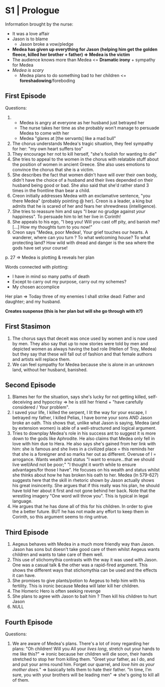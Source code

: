# S1 | Prologue

Information brought by the nurse:
* It was a love affair
* Jason is to blame
    * Jason broke a vow/pledge
* **Medea has given up everything for Jason (helping him get the golden fleece, killed her brother + father) => Medea is the victim**
* The audience knows more than Medea <= **Dramatic irony** + sympathy for Medea 
* *Medea is scary*
    * Medea plans to do something bad to her children <= **foreshadowing**/foreboding


## First Episode

Questions:
1. * Medea is angry at everyone as her husband just betrayed her
    * The nurse takes her time as she probably won't manage to persuade Medea to come with her
    * Medea "glares at [the servants] like a mad bull"
2. The chorus understands Medea's tragic situation, they feel sympathy for her: "my own heart suffers too"
3. They encourage her not to kill herself, "she's foolish for wanting to die"
4. She tries to appeal to the women in the chorus with relatable stuff about the position of women in ancient Greece. She also uses emotions to convince the chorus that she is a victim.
5. She describes the fact that women didn't have will over their own body, didn't have the choice of a husband and their lives depended on their husband being good or bad. She also said that she'd rather stand 3 times in the frontline than bear a child.
6. Creon initially addresses Medea with an exclamative sentence, "you there Medea" (probably pointing @ her).  Creon is a leader, a king but admits that he is scared of her and fears her shrewdness (intelligence).
7. She tries to reassure him and says "I bear no grudge against *your* happiness". To persuade him to let her live in Corinth!
8. She appeals to his ego, "I beg you! Will you cast off pity, and banish me? [...] How my thoughts turn to you now!"
9. Creon says "Medea, poor Medea!, Your grief touches our hearts. A wanderer, where can you turn ? To what welcoming house? To what protecting land? How wild with dread and danger is the sea where the gods have set your course!

p. 27 => Medea is plotting & reveals her plan

Words connected with plotting:
* I have in mind so many paths of death
* Except to carry out my purpose, carry out my schemes?
* My chosen accomplice

Her plan => Today three of my enemies I shall strike dead: Father and daughter; and my husband.

**Creates suspense (this is her plan but will she go through with it?)**

## First Stasimon

1. The chorus says that deceit was once used by women and is now used by men. They also say that up to now stories were told by men and depicted women as always having the bad role (Hellen of Troy, Medea) but they say that these will fall out of fashion and that female authors and artists will replace them.
2. We can feel sympathy for Medea because she is alone in an unknown land, without her husband, banished.

## Second Episode

1. Blames her for the situation, says she's lucky for not getting killed, self-deceiving and hypocrisy => he is still her friend + "have carefully considered / Your problem". 
2. I saved your life, I killed the serpent, I lit the way for your escape, I betrayed my father, I killed Pelias, I have borne your sons AND Jason broke an oath. This shows that, unlike what Jason is saying, Medea (and by extension women) is able of a well-structured and logical argument.
3. Tries to downplay Medea's role in his success ant to suggest it is more down to the gods like Aphrodite. He also claims that Medea only fell in love with him due to Hera. He also says she's gained from her link with him: she is famous and she lives in a civilized place = this reminds her that she is a foreigner and so marks her out as different. Overuse of I = arrogance. Wants wealth and status "I want to ensure...that we should live well/And not be poor;" "I thought it worth while to ensure advantages/for those I have". He focuses on his wealth and status whilst she thinks about how he has broken his oath to her. Medea (ln 579-627) suggests here that the skill in rhetoric shown by Jason actually shows his great insincerity. She argues that if this really was his plan, he should have told her about it first and not gone behind her back. Note that the wrestling imagery "One word will throw you". This is typical in legal language.
4. He argues that he has done all of this for his children. In order to give the a better future. BUT he has not made any effort to keep them in Corinth, so this argument seems to ring untrue.

## Third Episode
1. Aegeus behaves with Medea in a much more friendly way than Jason. Jason has sons but doesn't take good care of them whilst Aegeus wants children and wants to take care of them well. 
2. This use of stichomythia contrasts with the way it was used with Jason. One was a casual talk & the other was a rapid-fired argument. This shows the different ways that stichomythia can be used and the effects it can have.
3. She promises to give plants/potion to Aegeus to help him with his fertility. This is ironic because Medea will later kill her children.
4. The Homeric Hero is often seeking revenge
5. She plans to agree with Jason to bait him ? Then kill his children to hurt Jason
6. NULL

## Fourth Episode 
Questions:
1. We are aware of Medea's plans. There's a lot of irony regarding her plans: "Oh children! Will you All your *lives long*, stretch out your hands to me like this?" => ironic because her children will die soon, their hands stretched to stop her from killing them. "Greet your father, as I do, and and put your arms round him. Forget our quarrel, and *love him as your mother does.*" => basically tells them to hate their father. "In time, I'm sure, you with your brothers will be leading men" => she's going to kill all of them. 